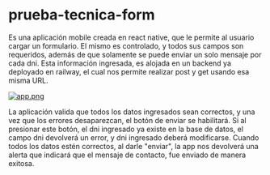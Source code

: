 # prueba-tecnica-form
Es una aplicación mobile creada en react native, que le permite al usuario cargar un formulario. El mismo es controlado, y todos sus campos son requeridos, además de  que solamente se puede enviar un solo mensaje por cada dni. Esta información ingresada, es alojada en un backend ya deployado en railway, el cual nos permite realizar post y get usando esa misma URL.

[![app.png](https://i.postimg.cc/90YNNYyr/app.png)](https://postimg.cc/rRzJDWnk)

La aplicación valida que todos los datos ingresados sean correctos, y una vez que los errores desaparezcan, el botón de enviar se habilitará. Si al presionar este botón, el dni ingresado ya existe en la base de datos, el campo dni devolverá un error, y dni ingresado deberá modificarse. Cuando todos los datos estén correctos, al darle "enviar", la app nos devolverá una alerta que indicará que el mensaje de contacto, fue enviado de manera exitosa.
